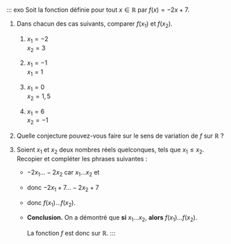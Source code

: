 ::: exo
Soit la fonction définie pour tout $x\in \mathbb{R}$ par
$f(x) = -2x + 7$.

1.  Dans chacun des cas suivants, comparer $f(x_1)$ et $f(x_2)$.

    1.  $x_1 = -2$\
        $x_2 = 3$

    2.  $x_1 = -1$\
        $x_1 = 1$

    3.  $x_1 = 0$\
        $x_2 = 1,5$

    4.  $x_1 = 6$\
        $x_2 = -1$

2.  Quelle conjecture pouvez-vous faire sur le sens de variation de $f$
    sur $\mathbb{R}$ ?

3.  Soient $x_1$ et $x_2$ deux nombres réels quelconques, tels que
    $x_1 \leq x_2$. Recopier et compléter les phrases suivantes :

    -   $-2x_1 \ldots -2x_2$ car $x_1 \ldots x_2$ et

    -   donc $-2x_1 + 7 \ldots -2x_2 + 7$

    -   donc $f(x_1) \ldots f(x_2)$.

    -   **Conclusion.** On a démontré que **si** $x_1 \ldots x_2$,
        **alors** $f(x_1) \ldots f(x_2)$.

        La fonction $f$ est donc sur $\mathbb{R}$.
:::
